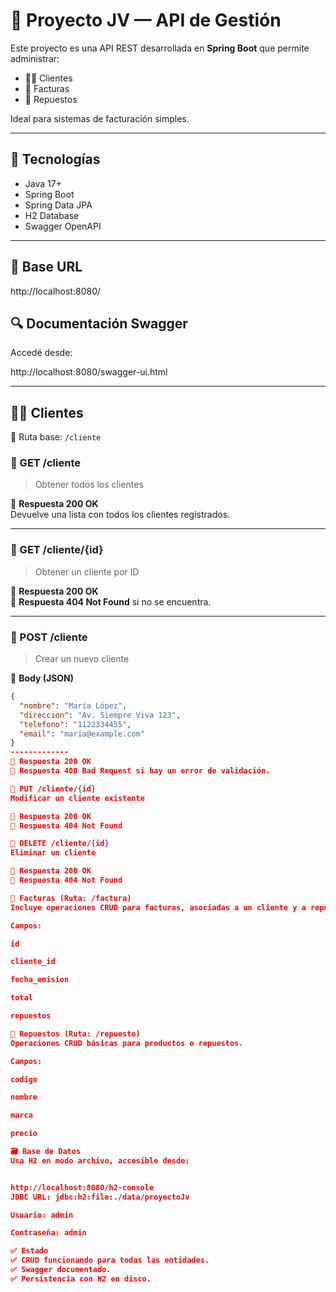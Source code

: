 # 📘 Proyecto JV — API de Gestión

Este proyecto es una API REST desarrollada en **Spring Boot** que permite administrar:

- 🧑‍💼 Clientes
- 🧾 Facturas
- 🔧 Repuestos

Ideal para sistemas de facturación simples.

---

## 🚀 Tecnologías

- Java 17+
- Spring Boot
- Spring Data JPA
- H2 Database
- Swagger OpenAPI

---

## 📌 Base URL

http://localhost:8080/


## 🔍 Documentación Swagger

Accedé desde:

http://localhost:8080/swagger-ui.html

---

## 🧑‍💼 Clientes

📍 Ruta base: `/cliente`

### 🔹 GET /cliente

> Obtener todos los clientes

🔁 **Respuesta 200 OK**  
Devuelve una lista con todos los clientes registrados.

---

### 🔹 GET /cliente/{id}

> Obtener un cliente por ID

🔁 **Respuesta 200 OK**  
🔁 **Respuesta 404 Not Found** si no se encuentra.

---

### 🔹 POST /cliente

> Crear un nuevo cliente

📝 **Body (JSON)**

```json
{
  "nombre": "María López",
  "direccion": "Av. Siempre Viva 123",
  "telefono": "1122334455",
  "email": "maria@example.com"
}
-------------
🔁 Respuesta 200 OK
🔁 Respuesta 400 Bad Request si hay un error de validación.

🔹 PUT /cliente/{id}
Modificar un cliente existente

🔁 Respuesta 200 OK
🔁 Respuesta 404 Not Found

🔹 DELETE /cliente/{id}
Eliminar un cliente

🔁 Respuesta 200 OK
🔁 Respuesta 404 Not Found

🧾 Facturas (Ruta: /factura)
Incluye operaciones CRUD para facturas, asociadas a un cliente y a repuestos.

Campos:

id

cliente_id

fecha_emision

total

repuestos

🔧 Repuestos (Ruta: /repuesto)
Operaciones CRUD básicas para productos o repuestos.

Campos:

codigo

nombre

marca

precio

🗃️ Base de Datos
Usa H2 en modo archivo, accesible desde:


http://localhost:8080/h2-console
JDBC URL: jdbc:h2:file:./data/proyectoJv

Usuario: admin

Contraseña: admin

✅ Estado
✅ CRUD funcionando para todas las entidades.
✅ Swagger documentado.
✅ Persistencia con H2 en disco.
